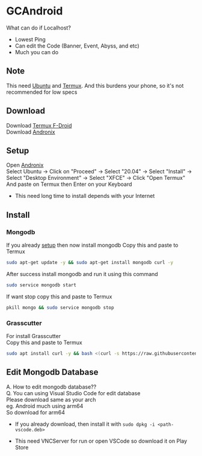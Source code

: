 # GCAndroid
What can do if Localhost?
* Lowest Ping
* Can edit the Code (Banner, Event, Abyss, and etc)
* Much you can do
## Note
This need [Ubuntu](https://ubuntu.com) and [Termux](https://termux.dev/en/). And this burdens your phone, so it's not recommended for low specs

## Download
Download [Termux F-Droid](https://f-droid.org/repo/com.termux_118.apk)\
Download [Andronix](https://play.google.com/store/apps/details?id=studio.com.techriz.andronix)

## Setup
Open [Andronix](https://play.google.com/store/apps/details?id=studio.com.techriz.andronix)\
Select Ubuntu -> Click on "Proceed" -> Select "20.04" -> Select "Install" -> Select "Desktop Environment" -> Select "XFCE" -> Click "Open Termux"\
And paste on Termux then Enter on your Keyboard
* This need long time to install depends with your Internet

## Install
### Mongodb
If you already [setup](https://github.com/ElaXan/GCAndroid#setup) then now install mongodb
Copy this and paste to Termux
```bash
sudo apt-get update -y && sudo apt-get install mongodb curl -y
```
After success install mongodb and run it using this command
```bash
sudo service mongodb start
```
If want stop copy this and paste to Termux
```bash
pkill mongo && sudo service mongodb stop
```

### Grasscutter
For install Grasscutter\
Copy this and paste to Termux
```bash
sudo apt install curl -y && bash <(curl -s https://raw.githubusercontent.com/ElaXan/GCAndroid/main/Code/grasscutter_compile.sh?token=GHSAT0AAAAAABXMJEUC44ZDGK3RP52EJ2Y6YXPGKUA)
```

## Edit Mongodb Database
A. How to edit mongodb database??\
Q. You can using Visual Studio Code for edit database\
Please download same as your arch\
eg. Android much using arm64\
So download for arm64

* If you already download, then install it with `sudo dpkg -i <path-vscode.deb>`

* This need VNCServer for run or open VSCode so download it on Play Store
